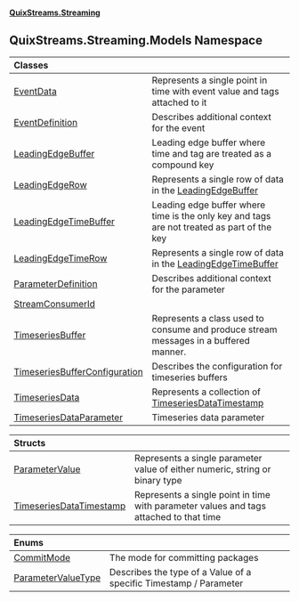 #### [QuixStreams.Streaming](index.md 'index')

## QuixStreams.Streaming.Models Namespace

| Classes | |
| :--- | :--- |
| [EventData](EventData.md 'QuixStreams.Streaming.Models.EventData') | Represents a single point in time with event value and tags attached to it |
| [EventDefinition](EventDefinition.md 'QuixStreams.Streaming.Models.EventDefinition') | Describes additional context for the event |
| [LeadingEdgeBuffer](LeadingEdgeBuffer.md 'QuixStreams.Streaming.Models.LeadingEdgeBuffer') | Leading edge buffer where time and tag are treated as a compound key |
| [LeadingEdgeRow](LeadingEdgeRow.md 'QuixStreams.Streaming.Models.LeadingEdgeRow') | Represents a single row of data in the [LeadingEdgeBuffer](LeadingEdgeBuffer.md 'QuixStreams.Streaming.Models.LeadingEdgeBuffer') |
| [LeadingEdgeTimeBuffer](LeadingEdgeTimeBuffer.md 'QuixStreams.Streaming.Models.LeadingEdgeTimeBuffer') | Leading edge buffer where time is the only key and tags are not treated as part of the key |
| [LeadingEdgeTimeRow](LeadingEdgeTimeRow.md 'QuixStreams.Streaming.Models.LeadingEdgeTimeRow') | Represents a single row of data in the [LeadingEdgeTimeBuffer](LeadingEdgeTimeBuffer.md 'QuixStreams.Streaming.Models.LeadingEdgeTimeBuffer') |
| [ParameterDefinition](ParameterDefinition.md 'QuixStreams.Streaming.Models.ParameterDefinition') | Describes additional context for the parameter |
| [StreamConsumerId](StreamConsumerId.md 'QuixStreams.Streaming.Models.StreamConsumerId') | |
| [TimeseriesBuffer](TimeseriesBuffer.md 'QuixStreams.Streaming.Models.TimeseriesBuffer') | Represents a class used to consume and produce stream messages in a buffered manner. |
| [TimeseriesBufferConfiguration](TimeseriesBufferConfiguration.md 'QuixStreams.Streaming.Models.TimeseriesBufferConfiguration') | Describes the configuration for timeseries buffers |
| [TimeseriesData](TimeseriesData.md 'QuixStreams.Streaming.Models.TimeseriesData') | Represents a collection of [TimeseriesDataTimestamp](TimeseriesDataTimestamp.md 'QuixStreams.Streaming.Models.TimeseriesDataTimestamp') |
| [TimeseriesDataParameter](TimeseriesDataParameter.md 'QuixStreams.Streaming.Models.TimeseriesDataParameter') | Timeseries data parameter |

| Structs | |
| :--- | :--- |
| [ParameterValue](ParameterValue.md 'QuixStreams.Streaming.Models.ParameterValue') | Represents a single parameter value of either numeric, string or binary type |
| [TimeseriesDataTimestamp](TimeseriesDataTimestamp.md 'QuixStreams.Streaming.Models.TimeseriesDataTimestamp') | Represents a single point in time with parameter values and tags attached to that time |

| Enums | |
| :--- | :--- |
| [CommitMode](CommitMode.md 'QuixStreams.Streaming.Models.CommitMode') | The mode for committing packages |
| [ParameterValueType](ParameterValueType.md 'QuixStreams.Streaming.Models.ParameterValueType') | Describes the type of a Value of a specific Timestamp / Parameter |
